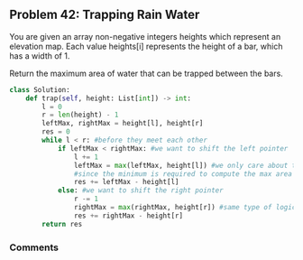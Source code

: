 ## Problem 42: Trapping Rain Water
You are given an array non-negative integers heights which represent an elevation map. Each value heights[i] represents the height of a bar, which has a width of 1.

Return the maximum area of water that can be trapped between the bars.


```python 
class Solution:
    def trap(self, height: List[int]) -> int:
        l = 0
        r = len(height) - 1
        leftMax, rightMax = height[l], height[r]
        res = 0
        while l < r: #before they meet each other
            if leftMax < rightMax: #we want to shift the left pointer
                l += 1
                leftMax = max(leftMax, height[l]) #we only care about the height of left
                #since the minimum is required to compute the max area that we can fill with water
                res += leftMax - height[l]
            else: #we want to shift the right pointer
                r -= 1
                rightMax = max(rightMax, height[r]) #same type of logic here
                res += rightMax - height[r]
        return res
```
### Comments
